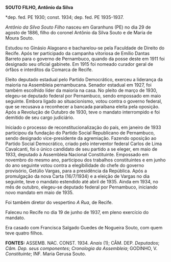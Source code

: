 **SOUTO FILHO, Antônio da Silva**

\*dep. fed. PE 1930; const. 1934; dep. fed. PE 1935-1937.

*Antônio da Silva Souto Filho* nasceu em Garanhuns (PE) no dia 29 de
agosto de 1886, filho do coronel Antônio da Silva Souto e de Maria de
Moura Souto.

Estudou no Ginásio Alagoano e bacharelou-se pela Faculdade de Direito do
Recife. Após ter participado da campanha vitoriosa de Emílio Dantas
Barreto para o governo de Pernambuco, quando da posse deste em 1911 foi
designado seu oficial gabinete. Em 1915 foi nomeado curador geral de
órfãos e interditos da Comarca de Recife.

Eleito deputado estadual pelo Partido Democrático, exerceu a liderança
da maioria na Assembleia pernambucana. Senador estadual em 1927, foi
também escolhido líder da maioria na casa. No pleito de março de 1930,
elegeu-se deputado federal por Pernambuco, sendo empossado em maio
seguinte. Embora ligado ao situacionismo, votou contra o governo
federal, que se recusava a reconhecer a bancada paraibana eleita pela
oposição. Após a Revolução de Outubro de 1930, teve o mandato
interrompido e foi demitido de seu cargo judiciário.

Iniciado o processo de reconstitucionalização do país, em janeiro de
1933 participou da fundação do Partido Social Republicano de Pernambuco,
sendo designado vice-presidente da agremiação. Fazendo oposição ao
Partido Social Democrático, criado pelo interventor federal Carlos de
Lima Cavalcanti, foi o único candidato de seu partido a se eleger, em
maio de 1933, deputado à Assembleia Nacional Constituinte. Empossado em
novembro do mesmo ano, participou dos trabalhos constituintes e em junho
do ano seguinte votou contra a elegibilidade do chefe do governo
provisório, Getúlio Vargas, para a presidência da República. Após a
promulgação da nova Carta (16/7/1934) e a eleição de Vargas no dia
seguinte, teve o mandato estendido até abril de 1935. Ainda em 1934, no
mês de outubro, elegeu-se deputado federal por Pernambuco, iniciando
novo mandato em maio de 1935.

Foi também diretor do vespertino *A Rua*, de Recife.

Faleceu no Recife no dia 19 de junho de 1937, em pleno exercício do
mandato.

Era casado com Francisca Salgado Guedes de Nogueira Souto, com quem teve
quatro filhos.

**FONTES:** ASSEMB. NAC. CONST. 1934. *Anais* (1); CÂM. DEP.
*Deputados*; *Câm. Dep. seus componentes*; *Cronologia da Assembleia*;
GODINHO, V. *Constituinte*; INF. Maria Gerusa Souto.
